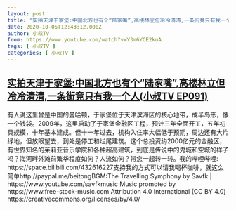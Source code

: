 ```yaml
---
layout: post
title: "实拍天津于家堡:中国北方也有个“陆家嘴”,高楼林立但冷冷清清,一条街竟只有我一个人(小叔TV EP091)"
date: 2020-10-05T12:43:12.000Z
author: 小叔TV
from: https://www.youtube.com/watch?v=Y3m6YCE2kuA
tags: [ 小叔TV ]
categories: [ 小叔TV ]
---
```

<!--1601901792000-->
[实拍天津于家堡:中国北方也有个“陆家嘴”,高楼林立但冷冷清清,一条街竟只有我一个人(小叔TV EP091)](https://www.youtube.com/watch?v=Y3m6YCE2kuA)
------

<div>
有人说这里曾是中国的曼哈顿，于家堡位于天津滨海区的核心地带，成半岛形，像一个钱袋。2009年，这里启动了于家堡金融区工程，预计三年全面开工，五年初具规模，十年基本建成。但十一年过去，机构入住率大幅低于预期，周边还有大片绿地，但放眼望去，到处是停工和烂尾建筑。这个总投资约2000亿元的金融区，有世界知名的茱莉亚音乐学院和各种超高建筑，到底是传说中的鬼城和空城的样子吗？海河畔外滩前繁华程度如何？人流如何？带您一起转一转。我的哔哩哔哩: https://space.bilibili.com/432616227支持我的方式可以请我喝杯咖啡，就这么简单http://paypal.me/beitongBGM:The Travelling Symphony by Savfk | https://www.youtube.com/savfkmusic Music promoted by https://www.free-stock-music.com Attribution 4.0 International (CC BY 4.0) https://creativecommons.org/licenses/by/4.0/
</div>
